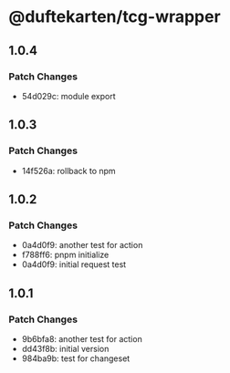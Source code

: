# @duftekarten/tcg-wrapper

## 1.0.4

### Patch Changes

- 54d029c: module export

## 1.0.3

### Patch Changes

- 14f526a: rollback to npm

## 1.0.2

### Patch Changes

- 0a4d0f9: another test for action
- f788ff6: pnpm initialize
- 0a4d0f9: initial request test

## 1.0.1

### Patch Changes

- 9b6bfa8: another test for action
- dd43f8b: initial version
- 984ba9b: test for changeset
